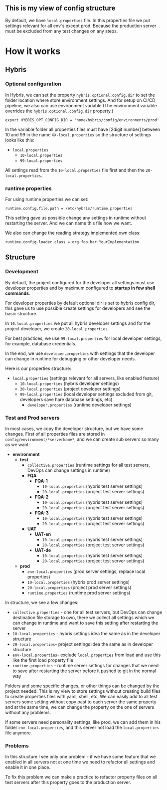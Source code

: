 This is my view of config structure
-----------------------------------
By default, we have `local.properties` file. In this properties file we put settings relevant for all env`s except prod. Because the production server must be excluded from any test changes on any steps.

# How it works

## Hybris
### Optional configuration
In Hybris, we can set the property `hybris.optional.config.dir` to set the folder location where store environment settings.
And for setup on CI/CD pipeline, we also can use environment variable (The environment variable overrides the `hybris.optional.config.dir` property.)
```shell
export HYBRIS_OPT_CONFIG_DIR = 'home/hybris/config/environments/prod'
```
In the variable folder all properties files must have [2digit number] between 10 and 99 in the name `XX-local.properties` so the structure of settings looks like this:

- `local.properties`
  - `10-local.properties`
  - `99-local.properties`

All settings read from the `10-local.properties` file first and then the `20-local.properties`.

### runtime properties

For using runtime properties we can set:
```properties
runtime.config.file.path = /etc/hybris/runtime.properties
```
This setting gave us possible change any settings in runtime without restarting the server. And we can name this file how we want.

We also can change the reading strategy implemented own class:

``` properties
runtime.config.loader.class = org.foo.bar.YourImplementation
```

## Structure
### Development
By default, the project configured for the developer all settings must use developer properties and by maximum configured to **startup in few shell commands**.

For developer properties by default optional dir is set to hybris config dir, this gave us to use possible create settings for developers and see the basic structure.

In `10.local.properties` we put all hybris developer settings and for the project developer, we create `20-local.properties`.

For best practices, we use `99-local.properties` for local developer settings, for example, database credentials.

In the end, we use `developer.properties` with settings that the developer can change in runtime for debugging or other developer needs.

Here is our properties structure:
- `local.properties` (settings relevant for all servers, like enabled feature)
  - `10-local.properties` (hybris developer settings)
  - `20-local.properties` (project developer settings)
  - `99-local.properties` (local developer settings excluded from git, developers save hare database settings, etc)
    - `developer.properties` (runtime developer settings)

### Test and Prod servers

In most cases, we copy the developer structure, but we have some changes. First of all properties files are stored in `config/environment/*serverName*`, and we can create sub servers so many as we want:

- **environment**
  - **test**
    - `collective.properties` (runtime settings for all test servers, DevOps can change settings in runtime)
    - **FQA**
      - **FQA-1**
        - `10-local.properties` (hybris test server settings)       
        - `20-local.properties` (project test server settings)      
      - **FQA-2**
        - `10-local.properties` (hybris test server settings)
        - `20-local.properties` (project test server settings)
      - **FQA-3**
        - `10-local.properties` (hybris test server settings)
        - `20-local.properties` (project test server settings)
    - **UAT**
      - **UAT-en**
        - `10-local.properties` (hybris test server settings)
        - `20-local.properties` (project test server settings)
      - **UAT-de**
        - `10-local.properties` (hybris test server settings)
        - `20-local.properties` (project test server settings)
  - **prod**
    - `env-local.properties` (prod server settings, replace local properties)
    - `10-local.properties` (hybris prod server settings)
    - `20-local.properties` (project prod server settings)      
    - `runtime.properties` (runtime prod server settings)

In structure, we see a few changes:
- `collective.properties` - one for all test servers, but DevOps can change destination file storage to own, there we collect all settings which we can change in runtime and want to save this setting after restarting the server
- `10-local.properties` - hybris settings idea the same as in the developer structure
- `20-local.properties`- project settings idea the same as in developer structure
- `env-local.properties`- exclude `local.properties` from load and use this like the first load property file
- `runtime.properties` - runtime server settings for changes that we need to save after restarting the server before it pushed to git in the normal way

Folders and some specific changes, or other things can be changed by the project needed. This is my view to store settings without creating build files to create properties files with yaml, shell, etc.
We can easily add to all test servers some setting without copy past to each server the same property and at the same time, we can change the property on the one of servers without any problems.

If some servers need personality settings, like prod, we can add them in his folder `env-local.properties`, and this server not load the `local.properties` file anymore.

### Problems
In this structure I see only one problem - if we have some feature that we enabled in all servers not at one time we need to refactor all settings and enable it in one place.

To fix this problem we can make a practice to refactor property files on all test servers after this property goes to the production server.